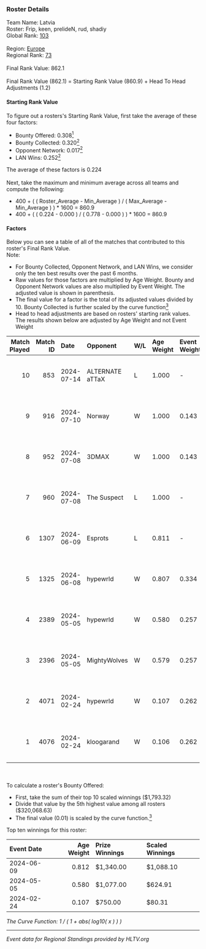 ### Roster Details<br />
Team Name: Latvia<br />
Roster: Frip, keen, prelideN, rud, shadiy<br />
Global Rank: [103](../standings_global.md)<br />
<br />
Region: [Europe]( ../standings_europe.md)<br />
Regional Rank: [73]( ../standings_europe.md)<br />
<br />
Final Rank Value:  862.1<br />
<br />
Final Rank Value (862.1) = Starting Rank Value (860.9) + Head To Head Adjustments (1.2)<br />

#### Starting Rank Value<br />
To figure out a rosters's Starting Rank Value, first take the average of these four factors:<br />
- Bounty Offered: 0.308[<sup>1</sup>](#table2)
- Bounty Collected: 0.320[<sup>2</sup>](#table1)
- Opponent Network: 0.017[<sup>2</sup>](#table1)
- LAN Wins: 0.252[<sup>2</sup>](#table1)

The average of these factors is 0.224<br />
<br />
Next, take the maximum and minimum average across all teams and compute the following:<br />
- 400 + ( ( Roster_Average - Min_Average ) / ( Max_Average - Min_Average ) ) * 1600 = 860.9
- 400 + ( ( 0.224 - 0.000 ) / ( 0.778 - 0.000 ) ) * 1600 = 860.9


#### Factors<br />
Below you can see a table of all of the matches that contributed to this roster's Final Rank Value.<br />
Note:<br />

- For Bounty Collected, Opponent Network, and LAN Wins, we consider only the ten best results over the past 6 months.
- Raw values for those factors are multiplied by Age Weight. Bounty and Opponent Network values are also multiplied by Event Weight. The adjusted value is shown in parenthesis.
- The final value for a factor is the total of its adjusted values divided by 10. Bounty Collected is further scaled by the curve function[<sup>3</sup>](#curveFunction)
- Head to head adjustments are based on rosters' starting rank values. The results shown below are adjusted by Age Weight and not Event Weight
<span id="table1"></span><br />


| Match Played | Match ID | Date       | Opponent        | W/L | Age Weight | Event Weight | Bounty Collected | Opponent Network | LAN Wins  | H2H Adj. | Roster                               |
| -: | -: | :- | :- | :- | :- | :- | :- | :- | :- | -: | :- |
|           10 |      853 | 2024-07-14 | ALTERNATE aTTaX | L   | 1.000      | -            | -                | -                | -         |   -15.00 | Frip, keen, prelideN, rud, shadiy    |
|            9 |      916 | 2024-07-10 | Norway          | W   | 1.000      | 0.143        | 0.006 (0.001)    | 0.103 (0.015)    | 0 (0.000) |     7.91 | Frip, keen, prelideN, rud, shadiy    |
|            8 |      952 | 2024-07-08 | 3DMAX           | W   | 1.000      | 0.143        | 0.510 (0.073)    | 1.000 (0.143)    | 0 (0.000) |    30.10 | Frip, keen, prelideN, rud, shadiy    |
|            7 |      960 | 2024-07-08 | The Suspect     | L   | 1.000      | -            | -                | -                | -         |   -16.74 | Frip, keen, prelideN, rud, shadiy    |
|            6 |     1307 | 2024-06-09 | Esprots         | L   | 0.811      | -            | -                | -                | -         |   -17.85 | Frip, keen, prelideN, raw, shadiy    |
|            5 |     1325 | 2024-06-08 | hypewrld        | W   | 0.807      | 0.334        | 0.002 (0.001)    | 0.026 (0.007)    | 1 (0.807) |     5.88 | Frip, keen, prelideN, raw, shadiy    |
|            4 |     2389 | 2024-05-05 | hypewrld        | W   | 0.580      | 0.257        | 0.002 (0.000)    | 0.026 (0.004)    | 1 (0.580) |     4.43 | flairr, Frip, Mairel, rud, shadiy    |
|            3 |     2396 | 2024-05-05 | MightyWolves    | W   | 0.579      | 0.257        | 0.000 (0.000)    | 0.000 (0.000)    | 1 (0.579) |     1.27 | flairr, Frip, Mairel, rud, shadiy    |
|            2 |     4071 | 2024-02-24 | hypewrld        | W   | 0.107      | 0.262        | 0.002 (0.000)    | 0.026 (0.001)    | 1 (0.107) |     0.82 | EIZA, keen, prelideN, shadiy, shield |
|            1 |     4076 | 2024-02-24 | kloogarand      | W   | 0.106      | 0.262        | 0.000 (0.000)    | 0.000 (0.000)    | 1 (0.106) |     0.39 | EIZA, keen, prelideN, shadiy, shield |

<br />
<span id="table2"></span><br />
To calculate a roster's Bounty Offered:<br />

- First, take the sum of their top 10 scaled winnings ($1,793.32)
- Divide that value by the 5th highest value among all rosters ($320,068.63)
- The final value (0.01) is scaled by the curve function.[<sup>3</sup>](#curveFunction)

Top ten winnings for this roster:<br />

| Event Date | Age Weight | Prize Winnings | Scaled Winnings |
| :- | -: | :- | :- |
| 2024-06-09 |      0.812 | $1,340.00      | $1,088.10       |
| 2024-05-05 |      0.580 | $1,077.00      | $624.91         |
| 2024-02-24 |      0.107 | $750.00        | $80.31          |


<span id="curveFunction"></span>_The Curve Function: 1 / ( 1 + abs( log10( x ) ) )_<br />

---
_Event data for Regional Standings provided by HLTV.org_<br />
